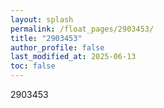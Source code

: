 ```yaml
---
layout: splash
permalink: /float_pages/2903453/
title: "2903453"
author_profile: false
last_modified_at: 2025-06-13
toc: false
---
```

 
2903453
